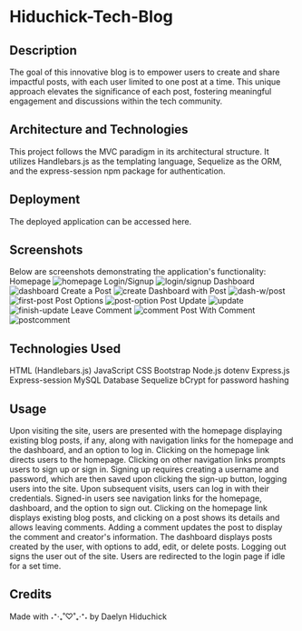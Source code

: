 # Hiduchick-Tech-Blog

## Description
The goal of this innovative blog is to empower users to create and share impactful posts, with each user limited to one post at a time. This unique approach elevates the significance of each post, fostering meaningful engagement and discussions within the tech community.

## Architecture and Technologies
This project follows the MVC paradigm in its architectural structure. It utilizes Handlebars.js as the templating language, Sequelize as the ORM, and the express-session npm package for authentication.

## Deployment
The deployed application can be accessed here.

## Screenshots
Below are screenshots demonstrating the application's functionality:
Homepage
![homepage](./assets/homepage.png)
Login/Signup
![login/signup](./assets/login%20:%20signup.png)
Dashboard
![dashboard](./assets/dashboard.png)
Create a Post
![create](./assets/create%20a%20new%20blog.png)
Dashboard with Post
![dash-w/post](./assets/dashboard%20with%20post.png)
![first-post](./assets/first%20comment.png)
Post Options
![post-option](./assets/edit%20options.png)
Post Update
![update](./assets/update.png)
![finish-update](./assets/finish%20update.png)
Leave Comment
![comment](./assets/add%20comment.png)
Post With Comment
![postcomment](./assets/post%20with%20comment.png)

## Technologies Used
HTML (Handlebars.js)
JavaScript
CSS
Bootstrap
Node.js
dotenv
Express.js
Express-session
MySQL Database
Sequelize
bCrypt for password hashing

## Usage
Upon visiting the site, users are presented with the homepage displaying existing blog posts, if any, along with navigation links for the homepage and the dashboard, and an option to log in.
Clicking on the homepage link directs users to the homepage.
Clicking on other navigation links prompts users to sign up or sign in.
Signing up requires creating a username and password, which are then saved upon clicking the sign-up button, logging users into the site.
Upon subsequent visits, users can log in with their credentials.
Signed-in users see navigation links for the homepage, dashboard, and the option to sign out.
Clicking on the homepage link displays existing blog posts, and clicking on a post shows its details and allows leaving comments.
Adding a comment updates the post to display the comment and creator's information.
The dashboard displays posts created by the user, with options to add, edit, or delete posts.
Logging out signs the user out of the site.
Users are redirected to the login page if idle for a set time.

## Credits
Made with ˖⁺‧₊˚♡˚₊‧⁺˖ by Daelyn Hiduchick